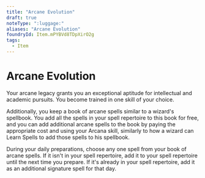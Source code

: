 ```yaml
---
title: "Arcane Evolution"
draft: true
noteType: ":luggage:"
aliases: "Arcane Evolution"
foundryId: Item.mPYBVd8TDpXirO2g
tags:
  - Item
---
```


# Arcane Evolution

Your arcane legacy grants you an exceptional aptitude for intellectual and academic pursuits. You become trained in one skill of your choice.

Additionally, you keep a book of arcane spells similar to a wizard's spellbook. You add all the spells in your spell repertoire to this book for free, and you can add additional arcane spells to the book by paying the appropriate cost and using your Arcana skill, similarly to how a wizard can Learn Spells to add those spells to his spellbook.

During your daily preparations, choose any one spell from your book of arcane spells. If it isn't in your spell repertoire, add it to your spell repertoire until the next time you prepare. If it's already in your spell repertoire, add it as an additional signature spell for that day.
